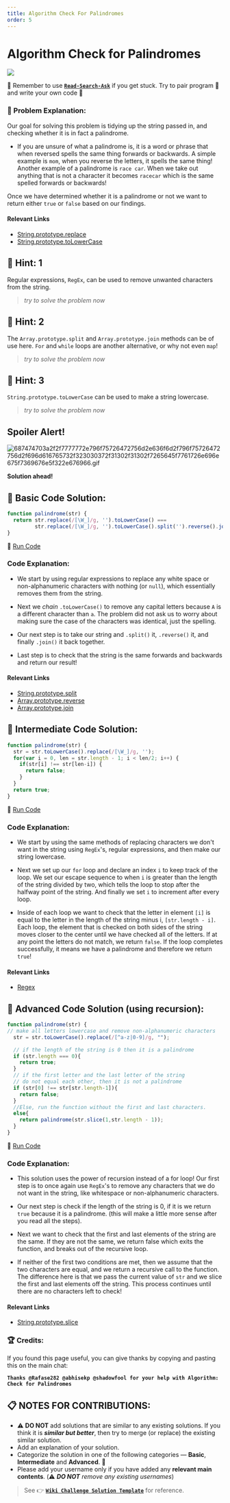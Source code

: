 ```yaml
---
title: Algorithm Check For Palindromes
order: 5
---
```

# Algorithm Check for Palindromes

![](https://i.imgur.com/ozDWKEi.jpg)  

:triangular_flag_on_post: Remember to use [**`Read-Search-Ask`**](FreeCodeCamp-Get-Help) if you get stuck. Try to pair program :busts_in_silhouette: and write your own code :pencil:

### :checkered_flag: Problem Explanation:

Our goal for solving this problem is tidying up the string passed in, and checking whether it is in fact a palindrome.

- If you are unsure of what a palindrome is, it is a word or phrase that when reversed spells the same thing forwards or backwards. A simple example is `mom`, when you reverse the letters, it spells the same thing! Another example of a palindrome is `race car`. When we take out anything that is not a character it becomes `racecar` which is the same spelled forwards or backwards!

Once we have determined whether it is a palindrome or not we want to return either `true` or `false` based on our findings.

#### Relevant Links

- [String.prototype.replace](JS-String-Prototype-Replace)
- [String.prototype.toLowerCase](JS-String-Prototype-ToLowerCase)

## :speech_balloon: Hint: 1

Regular expressions, `RegEx`, can be used to remove unwanted characters from the string.

> _try to solve the problem now_

## :speech_balloon: Hint: 2

The `Array.prototype.split` and `Array.prototype.join` methods can be of use here. `For` and `while` loops are another alternative, or why not even `map`!

> _try to solve the problem now_

## :speech_balloon: Hint: 3

`String.prototype.toLowerCase` can be used to make a string lowercase.

> _try to solve the problem now_

## Spoiler Alert!

![687474703a2f2f7777772e796f75726472756d2e636f6d2f796f75726472756d2f696d616765732f323030372f31302f31302f7265645f7761726e696e675f7369676e5f322e676966.gif](https://files.gitter.im/FreeCodeCamp/Wiki/nlOm/thumb/687474703a2f2f7777772e796f75726472756d2e636f6d2f796f75726472756d2f696d616765732f323030372f31302f31302f7265645f7761726e696e675f7369676e5f322e676966.gif)

**Solution ahead!**

## :beginner: Basic Code Solution:

```javascript
function palindrome(str) {
  return str.replace(/[\W_]/g, '').toLowerCase() ===
         str.replace(/[\W_]/g, '').toLowerCase().split('').reverse().join('');
}
```

:rocket: [Run Code](https://repl.it/CLjU/2)

### Code Explanation:

- We start by using regular expressions to replace any white space or non-alphanumeric characters with nothing (or `null`), which essentially removes them from the string.

- Next we _chain_ `.toLowerCase()` to remove any capital letters because `A` is a different character than `a`. The problem did not ask us to worry about making sure the case of the characters was identical, just the spelling.

- Our next step is to take our string and `.split()` it, `.reverse()` it, and finally `.join()` it back together.

- Last step is to check that the string is the same forwards and backwards and return our result!

#### Relevant Links

- [String.prototype.split](JS-String-Prototype-Split)
- [Array.prototype.reverse](JS-Array-Prototype-Reverse)
- [Array.prototype.join](JS-Array-Prototype-Join)

## :sunflower: Intermediate Code Solution:

```javascript
function palindrome(str) {
  str = str.toLowerCase().replace(/[\W_]/g, '');
  for(var i = 0, len = str.length - 1; i < len/2; i++) {
    if(str[i] !== str[len-i]) {
      return false;
    }
  }
  return true;
}
```

:rocket: [Run Code](https://repl.it/CLjU/3)

### Code Explanation:

- We start by using the same methods of replacing characters we don't want in the string using `RegEx`'s, regular expressions, and then make our string lowercase.

- Next we set up our `for` loop and declare an index `i` to keep track of the loop. We set our escape sequence to when `i` is greater than the length of the string divided by two, which tells the loop to stop after the halfway point of the string. And finally we set `i` to increment after every loop.

- Inside of each loop we want to check that the letter in element `[i]` is equal to the letter in the length of the string minus i, `[str.length - i]`. Each loop, the element that is checked on both sides of the string moves closer to the center until we have checked all of the letters. If at any point the letters do not match, we return `false`. If the loop completes successfully, it means we have a palindrome and therefore we return `true`!

#### Relevant Links

- [Regex](JS-Regex-Resources)

## :rotating_light: Advanced Code Solution (using recursion):

```javascript
function palindrome(str) {
// make all letters lowercase and remove non-alphanumeric characters
  str = str.toLowerCase().replace(/[^a-z|0-9]/g, "");

  // if the length of the string is 0 then it is a palindrome
  if (str.length === 0){
    return true;
  }
  // if the first letter and the last letter of the string
  // do not equal each other, then it is not a palindrome
  if (str[0] !== str[str.length-1]){
    return false;
  }
  //Else, run the function without the first and last characters.
  else{
    return palindrome(str.slice(1,str.length - 1));
  }
}
```

:rocket: [Run Code](https://repl.it/CLjU/4)

### Code Explanation:

- This solution uses the power of recursion instead of a for loop! Our first step is to once again use `RegEx`'s to remove any characters that we do not want in the string, like whitespace or non-alphanumeric characters.

- Our next step is check if the length of the string is 0, if it is we return `true` because it is a palindrome. (this will make a little more sense after you read all the steps).

- Next we want to check that the first and last elements of the string are the same. If they are not the same, we return false which exits the function, and breaks out of the recursive loop.

- If neither of the first two conditions are met, then we assume that the two characters are equal, and we return a recursive call to the function. The difference here is that we pass the current value of `str` and we slice the first and last elements off the string. This process continues until there are no characters left to check!

#### Relevant Links

- [String.prototype.slice](JS-String-Prototype-Slice)

### :trophy: Credits:

If you found this page useful, you can give thanks by copying and pasting this on the main chat:

**`Thanks @Rafase282 @abhisekp @shadowfool for your help with Algorithm: Check for Palindromes`**

## :clipboard: NOTES FOR CONTRIBUTIONS:

- :warning: **DO NOT** add solutions that are similar to any existing solutions. If you think it is **_similar but better_**, then try to merge (or replace) the existing similar solution.
- Add an explanation of your solution.
- Categorize the solution in one of the following categories &mdash; **Basic**, **Intermediate** and **Advanced**. :traffic_light:
- Please add your username only if you have added any **relevant main contents**. (:warning: **_DO NOT_** _remove any existing usernames_)

> See :point_right: [**`Wiki Challenge Solution Template`**](Wiki-Template-Challenge-Solution) for reference.
